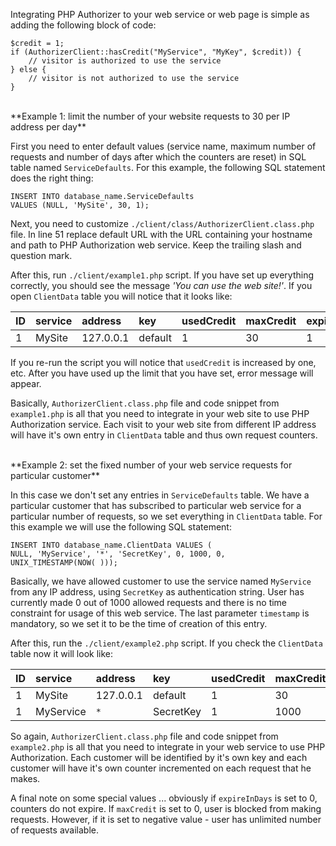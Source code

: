 Integrating PHP Authorizer to your web service or web page is simple as adding the following block of code:

```
$credit = 1;
if (AuthorizerClient::hasCredit("MyService", "MyKey", $credit)) {
    // visitor is authorized to use the service
} else {
    // visitor is not authorized to use the service
}
```

<br />
**Example 1: limit the number of your website requests to 30 per IP address per day**

First you need to enter default values (service name, maximum number of requests and number of days after which the counters are reset) in SQL table named `ServiceDefaults`. For this example, the following SQL statement does the right thing:

```
INSERT INTO database_name.ServiceDefaults
VALUES (NULL, 'MySite', 30, 1); 
```

Next, you need to customize `./client/class/AuthorizerClient.class.php` file. In line 51 replace default URL with the URL containing your hostname and path to PHP Authorization web service. Keep the trailing slash and question mark.

After this, run `./client/example1.php` script. If you have set up everything correctly, you should see the message _'You can use the web site!'_. If you open `ClientData` table you will notice that it looks like:

| **ID** | **service** | **address** | **key** | **usedCredit** | **maxCredit** | **expireInDays** | **timestamp** |
|:-------|:------------|:------------|:--------|:---------------|:--------------|:-----------------|:--------------|
| 1 |	MySite | 127.0.0.1 | default | 1 | 30 | 1 | 1245149253 |

If you re-run the script you will notice that `usedCredit` is increased by one, etc. After you have used up the limit that you have set, error message will appear.

Basically, `AuthorizerClient.class.php` file and code snippet from `example1.php` is all that you need to integrate in your web site to use PHP Authorization service. Each visit to your web site from different IP address will have it's own entry in `ClientData` table and thus own request counters.

<br />
**Example 2: set the fixed number of your web service requests for particular customer**

In this case we don't set any entries in `ServiceDefaults` table. We have a particular customer that has subscribed to particular web service for a particular number of requests, so we set everything in `ClientData` table. For this example we will use the following SQL statement:

```
INSERT INTO database_name.ClientData VALUES (
NULL, 'MyService', '*', 'SecretKey', 0, 1000, 0,
UNIX_TIMESTAMP(NOW( )));
```

Basically, we have allowed customer to use the service named `MyService` from any IP address, using `SecretKey` as authentication string. User has currently made 0 out of 1000 allowed requests and there is no time constraint for usage of this web service. The last parameter `timestamp` is mandatory, so we set it to be the time of creation of this entry.

After this, run the `./client/example2.php` script. If you check the `ClientData` table now it will look like:


| **ID** | **service** | **address** | **key** | **usedCredit** | **maxCredit** | **expireInDays** | **timestamp** |
|:-------|:------------|:------------|:--------|:---------------|:--------------|:-----------------|:--------------|
| 1 |	MySite | 127.0.0.1 | default | 1 | 30 | 1 | 1245149253 |
| 1 |	MyService | `*` | SecretKey | 1 | 1000 | 0 | 1245169132 |

So again, `AuthorizerClient.class.php` file and code snippet from `example2.php` is all that you need to integrate in your web service to use PHP Authorization. Each customer will be identified by it's own key and each customer will have it's own counter incremented on each request that he makes.

A final note on some special values ... obviously if `expireInDays` is set to 0, counters do not expire. If `maxCredit` is set to 0, user is blocked from making requests. However, if it is set to negative value - user has unlimited number of requests available.